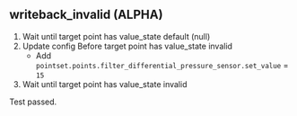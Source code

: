 
## writeback_invalid (ALPHA)

1. Wait until target point has value_state default (null)
1. Update config Before target point has value_state invalid
    * Add `pointset.points.filter_differential_pressure_sensor.set_value` = `15`
1. Wait until target point has value_state invalid

Test passed.
